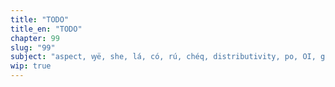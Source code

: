```yaml
---
title: "TODO"
title_en: "TODO"
chapter: 99
slug: "99"
subject: "aspect, ꝡë, she, lá, có, rú, chéq, distributivity, po, OI, gö, discursives, discourse, parens, donkeys. vocab: food, culture, jobs, ling, tech, idioms"
wip: true
---
```

